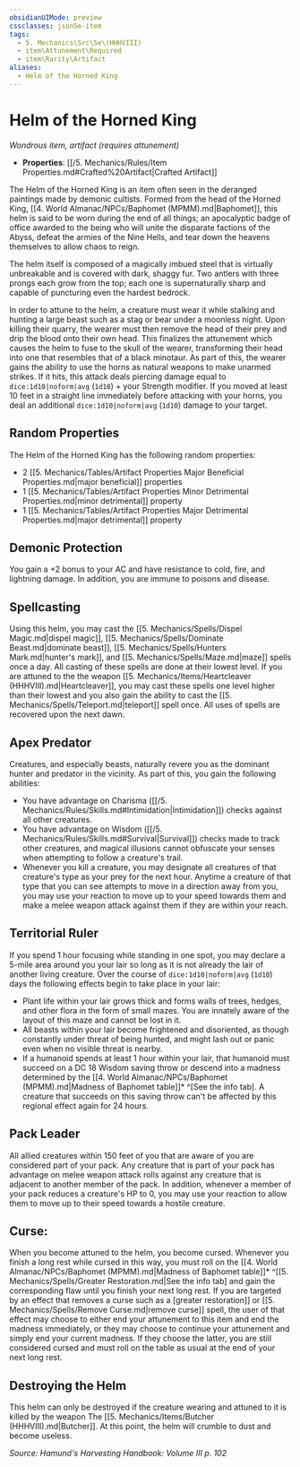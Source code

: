 ```yaml
---
obsidianUIMode: preview
cssclasses: json5e-item
tags:
  - 5. Mechanics\Src\5e\(HHHVIII)
  - item\Attunement\Required
  - item\Rarity\Artifact
aliases:
  - Helm of the Horned King
---
```

# Helm of the Horned King
*Wondrous item, artifact (requires attunement)*  

- **Properties**: [[/5. Mechanics/Rules/Item Properties.md#Crafted%20Artifact\|Crafted Artifact]]

The Helm of the Horned King is an item often seen in the deranged paintings made by demonic cultists. Formed from the head of the Horned King, [[4. World Almanac/NPCs/Baphomet (MPMM).md\|Baphomet]], this helm is said to be worn during the end of all things; an apocalyptic badge of office awarded to the being who will unite the disparate factions of the Abyss, defeat the armies of the Nine Hells, and tear down the heavens themselves to allow chaos to reign.

The helm itself is composed of a magically imbued steel that is virtually unbreakable and is covered with dark, shaggy fur. Two antlers with three prongs each grow from the top; each one is supernaturally sharp and capable of puncturing even the hardest bedrock.

In order to attune to the helm, a creature must wear it while stalking and hunting a large beast such as a stag or bear under a moonless night. Upon killing their quarry, the wearer must then remove the head of their prey and drip the blood onto their own head. This finalizes the attunement which causes the helm to fuse to the skull of the wearer, transforming their head into one that resembles that of a black minotaur. As part of this, the wearer gains the ability to use the horns as natural weapons to make unarmed strikes. If it hits, this attack deals piercing damage equal to `dice:1d10|noform|avg` (`1d10`) + your Strength modifier. If you moved at least 10 feet in a straight line immediately before attacking with your horns, you deal an additional `dice:1d10|noform|avg` (`1d10`) damage to your target.

## Random Properties

The Helm of the Horned King has the following random properties:

- 2 [[5. Mechanics/Tables/Artifact Properties Major Beneficial Properties.md\|major beneficial]] properties  
- 1 [[5. Mechanics/Tables/Artifact Properties Minor Detrimental Properties.md\|minor detrimental]] property  
- 1 [[5. Mechanics/Tables/Artifact Properties Major Detrimental Properties.md\|major detrimental]] property  

## Demonic Protection

You gain a +2 bonus to your AC and have resistance to cold, fire, and lightning damage. In addition, you are immune to poisons and disease.

## Spellcasting

Using this helm, you may cast the [[5. Mechanics/Spells/Dispel Magic.md\|dispel magic]], [[5. Mechanics/Spells/Dominate Beast.md\|dominate beast]], [[5. Mechanics/Spells/Hunters Mark.md\|hunter's mark]], and [[5. Mechanics/Spells/Maze.md\|maze]] spells once a day. All casting of these spells are done at their lowest level. If you are attuned to the the weapon [[5. Mechanics/Items/Heartcleaver (HHHVIII).md\|Heartcleaver]], you may cast these spells one level higher than their lowest and you also gain the ability to cast the [[5. Mechanics/Spells/Teleport.md\|teleport]] spell once. All uses of spells are recovered upon the next dawn.

## Apex Predator

Creatures, and especially beasts, naturally revere you as the dominant hunter and predator in the vicinity. As part of this, you gain the following abilities:

- You have advantage on Charisma ([[/5. Mechanics/Rules/Skills.md#Intimidation\|Intimidation]]) checks against all other creatures.  
- You have advantage on Wisdom ([[/5. Mechanics/Rules/Skills.md#Survival\|Survival]]) checks made to track other creatures, and magical illusions cannot obfuscate your senses when attempting to follow a creature's trail.  
- Whenever you kill a creature, you may designate all creatures of that creature's type as your prey for the next hour. Anytime a creature of that type that you can see attempts to move in a direction away from you, you may use your reaction to move up to your speed towards them and make a melee weapon attack against them if they are within your reach.  

## Territorial Ruler

If you spend 1 hour focusing while standing in one spot, you may declare a 5-mile area around you your lair so long as it is not already the lair of another living creature. Over the course of `dice:1d10|noform|avg` (`1d10`) days the following effects begin to take place in your lair:

- Plant life within your lair grows thick and forms walls of trees, hedges, and other flora in the form of small mazes. You are innately aware of the layout of this maze and cannot be lost in it.  
- All beasts within your lair become frightened and disoriented, as though constantly under threat of being hunted, and might lash out or panic even when no visible threat is nearby.  
- If a humanoid spends at least 1 hour within your lair, that humanoid must succeed on a DC 18 Wisdom saving throw or descend into a madness determined by the [[4. World Almanac/NPCs/Baphomet (MPMM).md\|Madness of Baphomet table]]* ^[See the info tab]. A creature that succeeds on this saving throw can't be affected by this regional effect again for 24 hours.  

## Pack Leader

All allied creatures within 150 feet of you that are aware of you are considered part of your pack. Any creature that is part of your pack has advantage on melee weapon attack rolls against any creature that is adjacent to another member of the pack. In addition, whenever a member of your pack reduces a creature's HP to 0, you may use your reaction to allow them to move up to their speed towards a hostile creature.

## Curse:

When you become attuned to the helm, you become cursed. Whenever you finish a long rest while cursed in this way, you must roll on the [[4. World Almanac/NPCs/Baphomet (MPMM).md\|Madness of Baphomet table]]* ^[[5. Mechanics/Spells/Greater Restoration.md\|See the info tab] and gain the corresponding flaw until you finish your next long rest. If you are targeted by an effect that removes a curse such as a [greater restoration]] or [[5. Mechanics/Spells/Remove Curse.md\|remove curse]] spell, the user of that effect may choose to either end your attunement to this item and end the madness immediately, or they may choose to continue your attunement and simply end your current madness. If they choose the latter, you are still considered cursed and must roll on the table as usual at the end of your next long rest.

## Destroying the Helm

This helm can only be destroyed if the creature wearing and attuned to it is killed by the weapon The [[5. Mechanics/Items/Butcher (HHHVIII).md\|Butcher]]. At this point, the helm will crumble to dust and become useless.

*Source: Hamund's Harvesting Handbook: Volume III p. 102*
